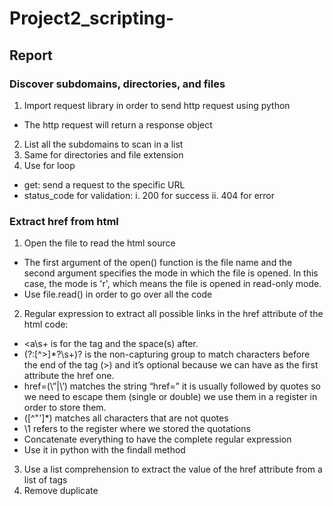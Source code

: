 # Project2_scripting-
## Report
### Discover subdomains, directories, and files
1. Import request library in order to send http request using python
- The http request will return a response object
2.	List all the subdomains to scan in a list
3.	Same for directories and file extension
4.	 Use for loop 
- get: send a request to the specific URL  
- status_code for validation:
i.	200 for success
ii.	404 for error 
### Extract href from html
1.	Open the file to read the html source 
-	The first argument of the open() function is the file name and the second argument specifies the mode in which the file is opened. In this case, the mode is 'r', which means the file is opened in read-only mode.
- 	Use file.read() in order to go over all the code
2.	Regular expression to extract all possible links in the href attribute of the html code:
- 	<a\s+ is for the tag and the space(s) after.
- 	(?:[^>]*?\s+)? is the non-capturing group to match characters before the end of the tag (>) and it’s optional because we can have as the first attribute the href one.
- 	href=(\”|\’) matches the string “href=” it is usually followed by quotes so we need to escape them (single or double) we use them in a register in order to store them.    
- 	([^\"\']*) matches all characters that are not quotes 
- 	\\1    refers to the register where we stored the quotations
- 	Concatenate everything to have the complete regular expression 
- 	Use it in python with the findall method 
3.	Use a list comprehension to extract the value of the href attribute from a list of<a> tags
4.	Remove duplicate 
